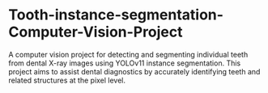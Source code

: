 # Tooth-instance-segmentation-Computer-Vision-Project
A computer vision project for detecting and segmenting individual teeth from dental X-ray images using YOLOv11 instance segmentation. This project aims to assist dental diagnostics by accurately identifying teeth and related structures at the pixel level.
